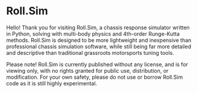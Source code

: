 # Roll.Sim
Hello! Thank you for visiting Roll.Sim, a chassis response simulator written in Python, solving with multi-body physics and 4th-order Runge-Kutta methods. Roll.Sim is designed to be more lightweight and inexpensive than professional chassis simulation software, while still being far more detailed and descriptive than traditional grassroots motorsports tuning tools.

Please note! Roll.Sim is currently published without any license, and is for viewing only, with no rights granted for public use, distribution, or modification. For your own safety, please do not use or borrow Roll.Sim code as it is still highly experimental.
